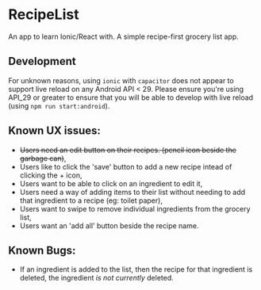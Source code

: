 # RecipeList
An app to learn Ionic/React with. A simple recipe-first grocery list app.

## Development
For unknown reasons, using `ionic` with `capacitor` does not appear to support
live reload on any Android API < 29. Please ensure you're using API_29 or greater
to ensure that you will be able to develop with live reload (using `npm run start:android`).

## Known UX issues:
 - ~~Users need an edit button on their recipes. (pencil icon beside the garbage can)~~,
 - Users like to click the 'save' button to add a new recipe intead of clicking the + icon,
 - Users want to be able to click on an ingredient to edit it,
 - Users need a way of adding items to their list without needing to add that ingredient to a recipe (eg: toilet paper),
 - Users want to swipe to remove individual ingredients from the grocery list,
 - Users want an 'add all' button beside the recipe name.
 
## Known Bugs:
 - If an ingredient is added to the list, then the recipe for that ingredient is deleted, the ingredient *is not currently* deleted.
